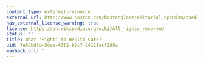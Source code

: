 ```yaml
---
content_type: external-resource
external_url: http://www.boston.com/bostonglobe/editorial_opinion/oped/articles/2009/09/13/what_right_to_health_care/
has_external_license_warning: true
license: https://en.wikipedia.org/wiki/All_rights_reserved
status: ''
title: What 'Right' to Health Care?
uid: 7e52bdfa-5cee-43f2-89c7-24111acf188a
wayback_url: ''
---
```

